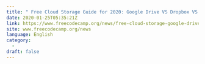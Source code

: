 ```yaml
---
title: " Free Cloud Storage Guide for 2020: Google Drive VS Dropbox VS iCloud VS OneDrive VS Amazon "
date: 2020-01-25T05:35:21Z
link: https://www.freecodecamp.org/news/free-cloud-storage-google-drive-dropbox-icloud-onedrive-amazon/?utm_medium=RSS&utm_source=news.12bit.vn
site: www.freecodecamp.org/news
language: English
category:
  -   
draft: false
---
```

